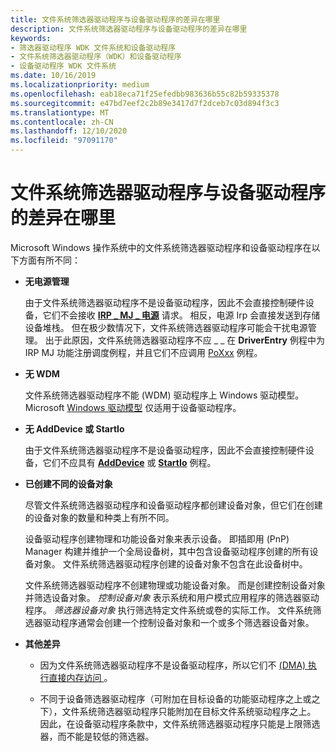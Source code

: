 ```yaml
---
title: 文件系统筛选器驱动程序与设备驱动程序的差异在哪里
description: 文件系统筛选器驱动程序与设备驱动程序的差异在哪里
keywords:
- 筛选器驱动程序 WDK 文件系统和设备驱动程序
- 文件系统筛选器驱动程序（WDK）和设备驱动程序
- 设备驱动程序 WDK 文件系统
ms.date: 10/16/2019
ms.localizationpriority: medium
ms.openlocfilehash: eab18eca71f25efedbb983636b55c82b59335378
ms.sourcegitcommit: e47bd7eef2c2b89e3417d7f2dceb7c03d894f3c3
ms.translationtype: MT
ms.contentlocale: zh-CN
ms.lasthandoff: 12/10/2020
ms.locfileid: "97091170"
---
```

# <a name="how-file-system-filter-drivers-are-different-from-device-drivers"></a>文件系统筛选器驱动程序与设备驱动程序的差异在哪里

Microsoft Windows 操作系统中的文件系统筛选器驱动程序和设备驱动程序在以下方面有所不同：

- **无电源管理**

  由于文件系统筛选器驱动程序不是设备驱动程序，因此不会直接控制硬件设备，它们不会接收 [**IRP \_ MJ \_ 电源**](../kernel/irp-mj-power.md) 请求。 相反，电源 Irp 会直接发送到存储设备堆栈。 但在极少数情况下，文件系统筛选器驱动程序可能会干扰电源管理。 出于此原因，文件系统筛选器驱动程序不应 \_ \_ 在 **DriverEntry** 例程中为 IRP MJ 功能注册调度例程，并且它们不应调用 [PoXxx](/windows-hardware/drivers/ddi/_kernel/#power-management-routines) 例程。

- **无 WDM**

  文件系统筛选器驱动程序不能 (WDM) 驱动程序上 Windows 驱动模型。 Microsoft [Windows 驱动模型](../kernel/writing-wdm-drivers.md) 仅适用于设备驱动程序。

- **无 AddDevice 或 StartIo**

  由于文件系统筛选器驱动程序不是设备驱动程序，因此不会直接控制硬件设备，它们不应具有 [**AddDevice**](/windows-hardware/drivers/ddi/wdm/nc-wdm-driver_add_device) 或 [**StartIo**](/windows-hardware/drivers/ddi/wdm/nc-wdm-driver_startio) 例程。

- **已创建不同的设备对象**

  尽管文件系统筛选器驱动程序和设备驱动程序都创建设备对象，但它们在创建的设备对象的数量和种类上有所不同。

  设备驱动程序创建物理和功能设备对象来表示设备。 即插即用 (PnP) Manager 构建并维护一个全局设备树，其中包含设备驱动程序创建的所有设备对象。 文件系统筛选器驱动程序创建的设备对象不包含在此设备树中。

  文件系统筛选器驱动程序不创建物理或功能设备对象。 而是创建控制设备对象并筛选设备对象。 *控制设备对象* 表示系统和用户模式应用程序的筛选器驱动程序。 *筛选器设备对象* 执行筛选特定文件系统或卷的实际工作。 文件系统筛选器驱动程序通常会创建一个控制设备对象和一个或多个筛选器设备对象。

- **其他差异**

  - 因为文件系统筛选器驱动程序不是设备驱动程序，所以它们不 [ (DMA) 执行直接内存访问 ](../kernel/using-direct-i-o-with-dma.md)。

  - 不同于设备筛选器驱动程序（可附加在目标设备的功能驱动程序之上或之下），文件系统筛选器驱动程序只能附加在目标文件系统驱动程序之上。 因此，在设备驱动程序条款中，文件系统筛选器驱动程序只能是上限筛选器，而不能是较低的筛选器。
